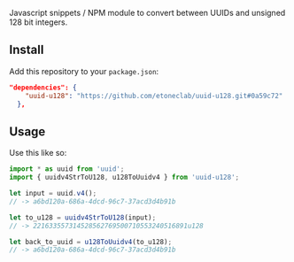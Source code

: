 Javascript snippets / NPM module to convert between UUIDs and unsigned 128 bit integers.


## Install

Add this repository to your `package.json`:

```json
"dependencies": {
    "uuid-u128": "https://github.com/etoneclab/uuid-u128.git#0a59c72"
  },
```

## Usage

Use this like so:

```js
import * as uuid from 'uuid';
import { uuidv4StrToU128, u128ToUuidv4 } from 'uuid-u128';

let input = uuid.v4();
// -> a6bd120a-686a-4dcd-96c7-37acd3d4b91b

let to_u128 = uuidv4StrToU128(input);
// -> 221633557314528562769500710553240516891u128

let back_to_uuid = u128ToUuidv4(to_u128);
// -> a6bd120a-686a-4dcd-96c7-37acd3d4b91b
```
